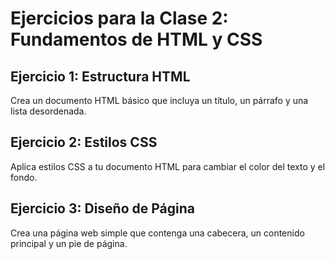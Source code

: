 # Ejercicios para la Clase 2: Fundamentos de HTML y CSS

## Ejercicio 1: Estructura HTML
Crea un documento HTML básico que incluya un título, un párrafo y una lista desordenada.

## Ejercicio 2: Estilos CSS
Aplica estilos CSS a tu documento HTML para cambiar el color del texto y el fondo.

## Ejercicio 3: Diseño de Página
Crea una página web simple que contenga una cabecera, un contenido principal y un pie de página.
